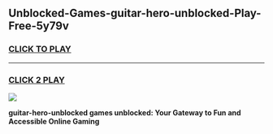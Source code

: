 
## Unblocked-Games-guitar-hero-unblocked-Play-Free-5y79v
<h3>
<a href="https://premium76.site?title=guitar-hero-unblocked&ref=23A">CLICK TO PLAY</a></h3>
<hr>

<h3>
<a href="https://premium76.site?title=guitar-hero-unblocked&ref=23A">CLICK 2 PLAY</a>
  
</h3>

<a href="https://premium76.site?title=guitar-hero-unblocked&ref=23A"><img src="https://clearcache.store/games.png"></a>


**guitar-hero-unblocked games unblocked: Your Gateway to Fun and Accessible Online Gaming**
